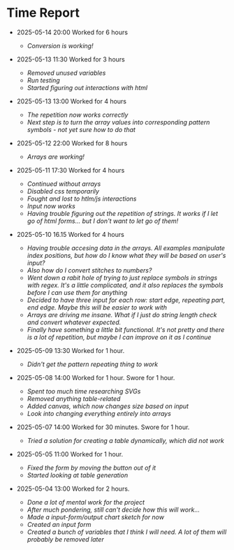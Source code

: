 # Time Report

- 2025-05-14 20:00 Worked for 6 hours
  - *Conversion is working!*

- 2025-05-13 11:30 Worked for 3 hours
  - *Removed unused variables*
  - *Run testing*
  - *Started figuring out interactions with html*

- 2025-05-13 13:00 Worked for 4 hours
  - *The repetition now works correctly*
  - *Next step is to turn the array values into corresponding pattern symbols - not yet sure how to do that*

- 2025-05-12 22:00 Worked for 8 hours
  - *Arrays are working!*

- 2025-05-11 17:30 Worked for 4 hours
  - *Continued without arrays*
  - *Disabled css temporarily*
  - *Fought and lost to htlm/js interactions*
  - *Input now works*
  - *Having trouble figuring out the repetition of strings. It works if I let go of html forms... but I don't want to let go of them!*

- 2025-05-10 16.15 Worked for 4 hours
  - *Having trouble accesing data in the arrays. All examples manipulate index positions, but how do I know what they will be based on user's input?*
  - *Also how do I convert stitches to numbers?*
  - *Went down a rabit hole of trying to just replace symbols in strings with regex. It's a little complicated, and it also replaces the symbols before I can use them for anything*
  - *Decided to have three input for each row: start edge, repeating part, end edge. Maybe this will be easier to work with*
  - *Arrays are driving me insane. What if I just do string length check and convert whatever expected.*
  - *Finally have something a little bit functional. It's not pretty and there is a lot of repetition, but maybe I can improve on it as I continue*

- 2025-05-09 13:30 Worked for 1 hour.
  - *Didn't get the pattern repeating thing to work*

- 2025-05-08 14:00 Worked for 1 hour. Swore for 1 hour.
  - *Spent too much time researching SVGs*
  - *Removed anything table-related*
  - *Added canvas, which now changes size based on input*
  - *Look into changing everything entirely into arrays*

- 2025-05-07 14:00 Worked for 30 minutes. Swore for 1 hour.
  - *Tried a solution for creating a table dynamically, which did not work*

- 2025-05-05 11:00 Worked for 1 hour.
  - *Fixed the form by moving the button out of it*
  - *Started looking at table generation*

- 2025-05-04 13:00 Worked for 2 hours.
  - *Done a lot of mental work for the project*
  - *After much pondering, still can't decide how this will work...*
  - *Made a input-form/output chart sketch for now*
  - *Created an input form*
  - *Created a bunch of variables that I think I will need. A lot of them will probably be removed later*

